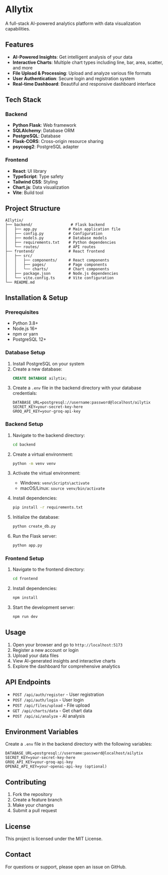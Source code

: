 # AIlytix

A full-stack AI-powered analytics platform with data visualization capabilities.

## Features

- **AI-Powered Insights**: Get intelligent analysis of your data
- **Interactive Charts**: Multiple chart types including line, bar, area, scatter, and more
- **File Upload & Processing**: Upload and analyze various file formats
- **User Authentication**: Secure login and registration system
- **Real-time Dashboard**: Beautiful and responsive dashboard interface

## Tech Stack

### Backend
- **Python Flask**: Web framework
- **SQLAlchemy**: Database ORM
- **PostgreSQL**: Database
- **Flask-CORS**: Cross-origin resource sharing
- **psycopg2**: PostgreSQL adapter

### Frontend
- **React**: UI library
- **TypeScript**: Type safety
- **Tailwind CSS**: Styling
- **Chart.js**: Data visualization
- **Vite**: Build tool

## Project Structure

```
AIlytix/
├── backend/                 # Flask backend
│   ├── app.py              # Main application file
│   ├── config.py           # Configuration
│   ├── models.py           # Database models
│   ├── requirements.txt    # Python dependencies
│   └── routes/             # API routes
├── frontend/               # React frontend
│   ├── src/
│   │   ├── components/     # React components
│   │   ├── pages/          # Page components
│   │   └── charts/         # Chart components
│   ├── package.json        # Node.js dependencies
│   └── vite.config.ts      # Vite configuration
└── README.md
```

## Installation & Setup

### Prerequisites
- Python 3.8+
- Node.js 16+
- npm or yarn
- PostgreSQL 12+

### Database Setup
1. Install PostgreSQL on your system
2. Create a new database:
   ```sql
   CREATE DATABASE ailytix;
   ```
3. Create a `.env` file in the backend directory with your database credentials:
   ```env
   DATABASE_URL=postgresql://username:password@localhost/ailytix
   SECRET_KEY=your-secret-key-here
   GROQ_API_KEY=your-groq-api-key
   ```

### Backend Setup
1. Navigate to the backend directory:
   ```bash
   cd backend
   ```

2. Create a virtual environment:
   ```bash
   python -m venv venv
   ```

3. Activate the virtual environment:
   - Windows: `venv\Scripts\activate`
   - macOS/Linux: `source venv/bin/activate`

4. Install dependencies:
   ```bash
   pip install -r requirements.txt
   ```

5. Initialize the database:
   ```bash
   python create_db.py
   ```

6. Run the Flask server:
   ```bash
   python app.py
   ```

### Frontend Setup
1. Navigate to the frontend directory:
   ```bash
   cd frontend
   ```

2. Install dependencies:
   ```bash
   npm install
   ```

3. Start the development server:
   ```bash
   npm run dev
   ```

## Usage

1. Open your browser and go to `http://localhost:5173`
2. Register a new account or login
3. Upload your data files
4. View AI-generated insights and interactive charts
5. Explore the dashboard for comprehensive analytics

## API Endpoints

- `POST /api/auth/register` - User registration
- `POST /api/auth/login` - User login
- `POST /api/files/upload` - File upload
- `GET /api/charts/data` - Get chart data
- `POST /api/ai/analyze` - AI analysis

## Environment Variables

Create a `.env` file in the backend directory with the following variables:

```env
DATABASE_URL=postgresql://username:password@localhost/ailytix
SECRET_KEY=your-secret-key-here
GROQ_API_KEY=your-groq-api-key
OPENAI_API_KEY=your-openai-api-key (optional)
```

## Contributing

1. Fork the repository
2. Create a feature branch
3. Make your changes
4. Submit a pull request

## License

This project is licensed under the MIT License.

## Contact

For questions or support, please open an issue on GitHub. 